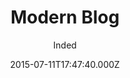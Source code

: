 ---
layout: JamstackTheme
title: Modern Blog
github: https://github.com/inded/Jekyll_modern-blog
demo: https://inded.xyz/Jekyll_modern-blog/
author: Inded
ssg: Jekyll
date: 2015-07-11T17:47:40.000Z
description: A Modern, Clean, Jekyll Blog Layout based from codedrops
stale: true
---
